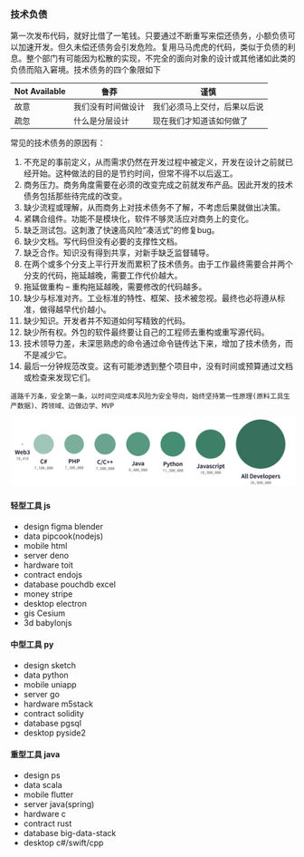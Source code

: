 ### 技术负债
第一次发布代码，就好比借了一笔钱。只要通过不断重写来偿还债务，小额负债可以加速开发。但久未偿还债务会引发危险。复用马马虎虎的代码，类似于负债的利息。整个部门有可能因为松散的实现，不完全的面向对象的设计或其他诸如此类的负债而陷入窘境。技术债务的四个象限如下

| Not Available  | 鲁莽 | 谨慎 |
| ------------- | ------------- | ------------- |
| 故意   | 我们没有时间做设计  | 我们必须马上交付，后果以后说  |
| 疏忽  | 什么是分层设计  | 现在我们才知道该如何做了  |


常见的技术债务的原因有：

1. 不充足的事前定义，从而需求仍然在开发过程中被定义，开发在设计之前就已经开始。这种做法的目的是节约时间，但常不得不以后返工。
2. 商务压力。商务角度需要在必须的改变完成之前就发布产品。因此开发的技术债务包括那些待完成的改变。
3. 缺少流程或理解，从而商务上对技术债务不了解，不考虑后果就做出决策。
4. 紧耦合组件。功能不是模块化，软件不够灵活应对商务上的变化。
5. 缺乏测试包。这刺激了快速高风险“凑活式”的修复bug。
6. 缺少文档。写代码但没有必要的支撑性文档。
7. 缺乏合作。知识没有得到共享，对新手缺乏监督辅导。
8. 在两个或多个分支上平行开发而累积了技术债务。由于工作最终需要合并两个分支的代码，拖延越晚，需要工作代价越大。
9. 拖延做重构 – 重构拖延越晚，需要修改的代码越多。
10. 缺少与标准对齐。工业标准的特性、框架、技术被忽视。最终也必将遵从标准，做得越早代价越小。
11. 缺少知识。开发者并不知道如何写精致的代码。
12. 缺少所有权。外包的软件最终要让自己的工程师去重构或重写源代码。
13. 技术领导力差，未深思熟虑的命令通过命令链传达下来，增加了技术债务，而不是减少它。
14. 最后一分钟规范改变。这有可能渗透到整个项目中，没有时间或预算通过文档或检查来发现它们。

```
道路千万条，安全第一条，以时间空间成本风险为安全导向，始终坚持第一性原理(原料工具生产数据)、跨领域、边做边学、MVP
```

![dev](img/dev.png)

#### 轻型工具 js
* design figma blender
* data pipcook(nodejs) 
* mobile html
* server deno
* hardware toit
* contract endojs
* database pouchdb excel
* money stripe
* desktop electron
* gis Cesium
* 3d babylonjs


#### 中型工具 py
* design sketch
* data python
* mobile uniapp
* server  go
* hardware m5stack
* contract solidity
* database pgsql
* desktop pyside2

#### 重型工具 java
* design ps
* data scala
* mobile flutter
* server java(spring)
* hardware c
* contract rust
* database big-data-stack
* desktop c#/swift/cpp

